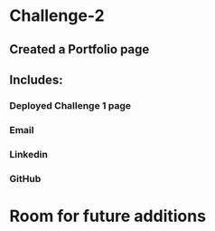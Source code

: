 # Challenge-2
## Created a Portfolio page
## Includes:
### Deployed Challenge 1 page
### Email
### Linkedin
### GitHub
# Room for future additions
